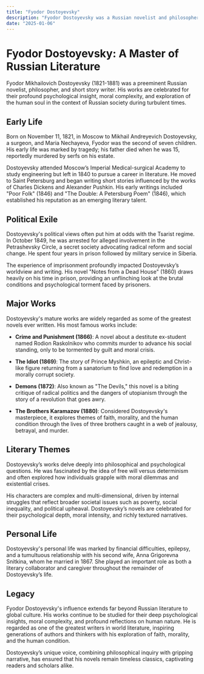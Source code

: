 ```yaml
---
title: "Fyodor Dostoyevsky"
description: "Fyodor Dostoyevsky was a Russian novelist and philosopher whose works such as 'Crime and Punishment' and 'The Brothers Karamazov' are celebrated for their profound psychological insight and exploration of moral and existential questions."
date: "2025-01-06"
--- 
```


# Fyodor Dostoyevsky: A Master of Russian Literature

Fyodor Mikhailovich Dostoyevsky (1821-1881) was a preeminent Russian novelist, philosopher, and short story writer. His works are celebrated for their profound psychological insight, moral complexity, and exploration of the human soul in the context of Russian society during turbulent times.

## Early Life

Born on November 11, 1821, in Moscow to Mikhail Andreyevich Dostoyevsky, a surgeon, and Maria Nechayeva, Fyodor was the second of seven children. His early life was marked by tragedy; his father died when he was 15, reportedly murdered by serfs on his estate.

Dostoyevsky attended Moscow’s Imperial Medical-surgical Academy to study engineering but left in 1840 to pursue a career in literature. He moved to Saint Petersburg and began writing short stories influenced by the works of Charles Dickens and Alexander Pushkin. His early writings included "Poor Folk" (1846) and "The Double: A Petersburg Poem" (1846), which established his reputation as an emerging literary talent.

## Political Exile

Dostoyevsky's political views often put him at odds with the Tsarist regime. In October 1849, he was arrested for alleged involvement in the Petrashevsky Circle, a secret society advocating radical reform and social change. He spent four years in prison followed by military service in Siberia.

The experience of imprisonment profoundly impacted Dostoyevsky’s worldview and writing. His novel "Notes from a Dead House" (1860) draws heavily on his time in prison, providing an unflinching look at the brutal conditions and psychological torment faced by prisoners.

## Major Works

Dostoyevsky's mature works are widely regarded as some of the greatest novels ever written. His most famous works include:

- **Crime and Punishment (1866)**: A novel about a destitute ex-student named Rodion Raskolnikov who commits murder to advance his social standing, only to be tormented by guilt and moral crisis.
  
- **The Idiot (1869)**: The story of Prince Myshkin, an epileptic and Christ-like figure returning from a sanatorium to find love and redemption in a morally corrupt society.

- **Demons (1872)**: Also known as "The Devils," this novel is a biting critique of radical politics and the dangers of utopianism through the story of a revolution that goes awry.
  
- **The Brothers Karamazov (1880)**: Considered Dostoyevsky's masterpiece, it explores themes of faith, morality, and the human condition through the lives of three brothers caught in a web of jealousy, betrayal, and murder.

## Literary Themes

Dostoyevsky’s works delve deeply into philosophical and psychological questions. He was fascinated by the idea of free will versus determinism and often explored how individuals grapple with moral dilemmas and existential crises.

His characters are complex and multi-dimensional, driven by internal struggles that reflect broader societal issues such as poverty, social inequality, and political upheaval. Dostoyevsky’s novels are celebrated for their psychological depth, moral intensity, and richly textured narratives.

## Personal Life

Dostoyevsky's personal life was marked by financial difficulties, epilepsy, and a tumultuous relationship with his second wife, Anna Grigorevna Snitkina, whom he married in 1867. She played an important role as both a literary collaborator and caregiver throughout the remainder of Dostoyevsky’s life.

## Legacy

Fyodor Dostoyevsky's influence extends far beyond Russian literature to global culture. His works continue to be studied for their deep psychological insights, moral complexity, and profound reflections on human nature. He is regarded as one of the greatest writers in world literature, inspiring generations of authors and thinkers with his exploration of faith, morality, and the human condition.

Dostoyevsky’s unique voice, combining philosophical inquiry with gripping narrative, has ensured that his novels remain timeless classics, captivating readers and scholars alike.

